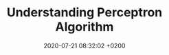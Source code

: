 ---
layout: post
title:  "Understanding Perceptron Algorithm"
comments: true
description: "How does Perceptron learns the decision boundary needed to 
classify the data?, What is the learning Rule for Peceptron?"
date:   2020-07-21 08:32:02 +0200
permalink: /perceptron/
---